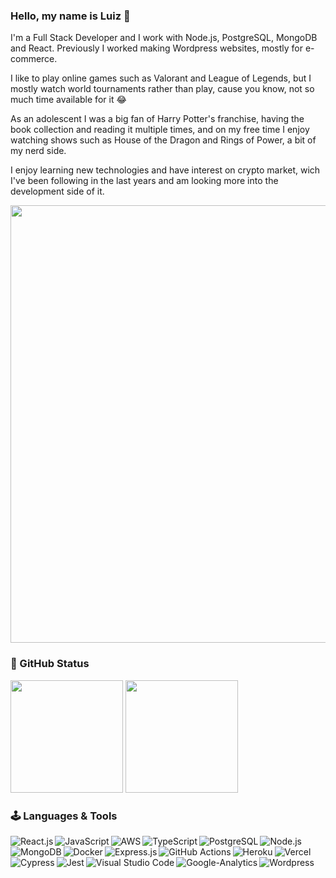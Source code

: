 ### Hello, my name is Luiz 👋

I'm a Full Stack Developer and I work with Node.js, PostgreSQL, MongoDB and React. Previously I worked making Wordpress websites, mostly for e-commerce.

I like to play online games such as Valorant and League of Legends, but I mostly watch world tournaments rather than play, cause you know, not so much time available for it :joy:

As an adolescent I was a big fan of Harry Potter's franchise, having the book collection and reading it multiple times, and on my free time I enjoy watching shows such as House of the Dragon and Rings of Power, a bit of my nerd side.

I enjoy learning new technologies and have interest on crypto market, wich I've been following in the last years and am looking more into the development side of it.

<img width="700" src="https://miro.medium.com/max/720/0*eIhVp0KXrXSSHORN.gif" />


### 📝 GitHub Status
<div>
  <img height="180em" src="https://github-readme-stats.vercel.app/api?username=lguilhermefl&show_icons=true&theme=github_dark" />
  <img height="180em" src="https://github-readme-stats.vercel.app/api/top-langs/?username=lguilhermefl&layout=compact&langs_count=7&theme=github_dark"/>
</div>

### 🕹️ Languages & Tools
![Node.js](https://img.shields.io/badge/Node.js-339933?style=for-the-badge&logo=nodedotjs&logoColor=white)
<img align="left" alt="React.js" src="https://img.shields.io/badge/React-20232A?style=for-the-badge&logo=react&logoColor=61DAFB" />
<img align="left" alt="JavaScript" src="https://img.shields.io/badge/JavaScript-323330?style=for-the-badge&logo=javascript&logoColor=F7DF1E" />
<img align="left" alt="AWS" src="https://img.shields.io/badge/Amazon_AWS-FF9900?style=for-the-badge&logo=amazonaws&logoColor=white" />
<img align="left" alt="TypeScript" src="https://img.shields.io/badge/TypeScript-007ACC?style=for-the-badge&logo=typescript&logoColor=white" />
<img align="left" alt="PostgreSQL" src="https://img.shields.io/badge/PostgreSQL-316192?style=for-the-badge&logo=postgresql&logoColor=white" />
<img align="left" alt="MongoDB" src="https://img.shields.io/badge/MongoDB-4EA94B?style=for-the-badge&logo=mongodb&logoColor=white" />
<img align="left" alt="Docker" src="https://img.shields.io/badge/Docker-2CA5E0?style=for-the-badge&logo=docker&logoColor=white" />
<img align="left" alt="Express.js" src="https://img.shields.io/badge/Express.js-000000?style=for-the-badge&logo=express&logoColor=white" />
<img align="left" alt="GitHub Actions" src="https://img.shields.io/badge/GitHub_Actions-2088FF?style=for-the-badge&logo=github-actions&logoColor=white" />
<img align="left" alt="Heroku" src="https://img.shields.io/badge/Heroku-430098?style=for-the-badge&logo=heroku&logoColor=white" />
<img align="left" alt="Vercel" src="https://img.shields.io/badge/Vercel-000000?style=for-the-badge&logo=vercel&logoColor=white" />
<img align="left" alt="Cypress" src="https://img.shields.io/badge/Cypress-17202C?style=for-the-badge&logo=cypress&logoColor=white" />
<img align="left" alt="Jest" src="https://img.shields.io/badge/Jest-C21325?style=for-the-badge&logo=jest&logoColor=white" />
<img align="left" alt="Visual Studio Code" src="https://img.shields.io/badge/VSCode-0078D4?style=for-the-badge&logo=visual%20studio%20code&logoColor=white" />
<img align="left" alt="Google-Analytics" src="https://img.shields.io/badge/Google%20Analytics-E37400?style=for-the-badge&logo=google%20analytics&logoColor=white" />
<img align="left" alt="Wordpress" src="https://img.shields.io/badge/Wordpress-21759B?style=for-the-badge&logo=wordpress&logoColor=white" />

  
